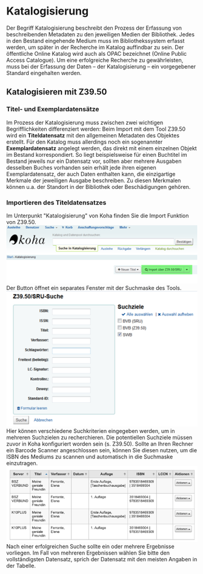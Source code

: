 # Katalogisierung
Der Begriff Katalogisierung beschreibt den Prozess der Erfassung von beschreibenden Metadaten zu den jeweiligen Medien der Bibliothek. Jedes in den Bestand eingehende Medium muss im Bibliothekssystem erfasst werden, um später in der Recherche im Katalog auffindbar zu sein. Der öffentliche Online Katalog wird auch als OPAC bezeichnet (Online Public Access Catalogue).
Um eine erfolgreiche Recherche zu gewährleisten, muss bei der Erfassung der Daten – der Katalogisierung – ein vorgegebener Standard eingehalten werden.

## Katalogisieren mit Z39.50

### Titel- und Exemplardatensätze
Im Prozess der Katalogisierung muss zwischen zwei wichtigen Begrifflichkeiten differenziert werden: Beim Import mit dem Tool Z39.50 wird ein **Titeldatensatz** mit den allgemeinen Metadaten des Objektes erstellt. Für den Katalog muss allerdings noch ein sogenannter **Exemplardatensatz** angelegt werden, das direkt mit einem einzelnen Objekt im Bestand korrespondiert. 
So liegt beispielsweise für einen Buchtitel im Bestand jeweils nur ein Datensatz vor, sollten aber mehrere Ausgaben desselben Buches vorhanden sein erhält jede ihren eigenen Exemplardatensatz, der auch Daten enthalten kann, die einzigartige Merkmale der jeweiligen Ausgabe beschreiben. Zu diesen Merkmalen können u.a. der Standort in der Bibliothek oder Beschädigungen gehören.

### Importieren des Titeldatensatzes
Im Unterpunkt "Katalogisierung" von Koha finden Sie die Import Funktion von Z39.50.
![Bild vom Import Button](/docs/images/import_button.png)
Der Button öffnet ein separates Fenster mit der Suchmaske des Tools.
![Bild der Suchmaske](/docs/images/z3950_suchmaske.png)
Hier können verschiedene Suchkriterien eingegeben werden, um in mehreren Suchzielen zu recherchieren. Die potentiellen Suchziele müssen zuvor in Koha konfiguriert worden sein (s. Z39.50).
Sollte an Ihren Rechner ein Barcode Scanner angeschlossen sein, können Sie diesen nutzen, um die ISBN des Mediums zu scannen und automatisch in die Suchmaske einzutragen.
![Bild der Ergebnisliste](/docs/images/z3950_ergebnisliste.png)
Nach einer erfolgreichen Suche sollte ein oder mehrere Ergebnisse vorliegen. Im Fall von mehreren Ergebnissen wählen Sie bitte den vollständigsten Datensatz, sprich der Datensatz mit den meisten Angaben in der Tabelle.




